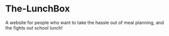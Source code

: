 # The-LunchBox
A website for people who want to take the hassle out of meal planning, and the fights out school lunch!
